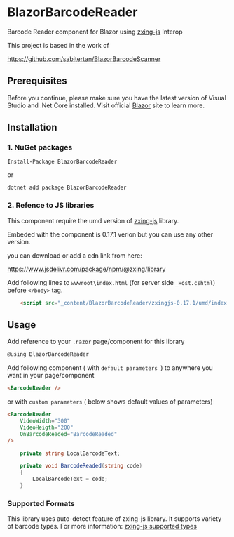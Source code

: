 # BlazorBarcodeReader
Barcode Reader component for Blazor using [zxing-js](https://github.com/zxing-js/library) Interop

This project is based in the work of 

https://github.com/sabitertan/BlazorBarcodeScanner

## Prerequisites

Before you continue, please make sure you have the latest version of Visual Studio and .Net Core installed. Visit official [Blazor](https://dotnet.microsoft.com/apps/aspnet/web-apps/client) site to learn more.

## Installation

### 1. NuGet packages

```
Install-Package BlazorBarcodeReader
```

or

```
dotnet add package BlazorBarcodeReader
```

### 2. Refence to JS libraries

This component require the umd version of [zxing-js](https://github.com/zxing-js/library) library.

Embeded with the component is 0.17.1 verion but you can use any other version.

you can download or add a cdn link from here:

https://www.jsdelivr.com/package/npm/@zxing/library

Add following lines to `wwwroot\index.html` (for server side `_Host.cshtml`) before `</body>` tag.

```html
    <script src="_content/BlazorBarcodeReader/zxingjs-0.17.1/umd/index.min.js"></script>
```

## Usage

Add reference to your `.razor` page/component for this library

```cs
@using BlazorBarcodeReader
```

Add following component ( with `default parameters `) to anywhere you want in your page/component

```html
<BarcodeReader />
```

or with `custom parameters` ( below shows default values of parameters)

```html
<BarcodeReader 
    VideoWidth="300"
    VideoHeigth="200"
    OnBarcodeReaded="BarcodeReaded"
/>

```

```cs
    private string LocalBarcodeText;

    private void BarcodeReaded(string code)
    {
        LocalBarcodeText = code;
    }
```

### Supported Formats
This library uses auto-detect feature of zxing-js library. It supports variety of barcode types. For more information: [zxing-js supported types](https://github.com/zxing-js/library#supported-formats)

